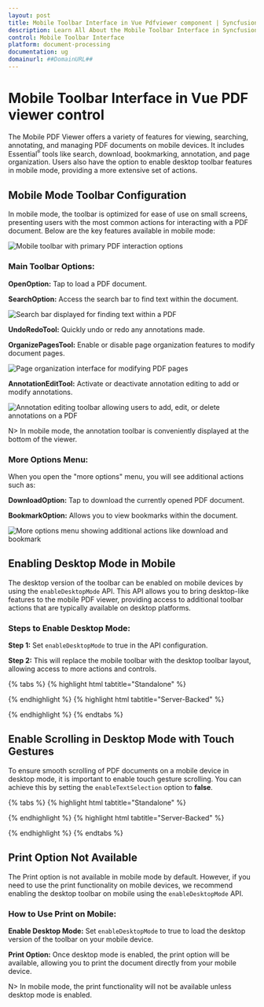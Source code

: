 ```yaml
---
layout: post
title: Mobile Toolbar Interface in Vue Pdfviewer component | Syncfusion
description: Learn All About the Mobile Toolbar Interface in Syncfusion Vue Pdfviewer component of Syncfusion Essential JS 2 and more.
control: Mobile Toolbar Interface
platform: document-processing
documentation: ug
domainurl: ##DomainURL##
---
```

# Mobile Toolbar Interface in Vue PDF viewer control

The Mobile PDF Viewer offers a variety of features for viewing, searching, annotating, and managing PDF documents on mobile devices. It includes Essential<sup style="font-size:70%">&reg;</sup> tools like search, download, bookmarking, annotation, and page organization. Users also have the option to enable desktop toolbar features in mobile mode, providing a more extensive set of actions.

## Mobile Mode Toolbar Configuration
In mobile mode, the toolbar is optimized for ease of use on small screens, presenting users with the most common actions for interacting with a PDF document. Below are the key features available in mobile mode:

![Mobile toolbar with primary PDF interaction options](images/mobileToolbar.png)

### Main Toolbar Options:

**OpenOption:** Tap to load a PDF document.

**SearchOption:** Access the search bar to find text within the document.

![Search bar displayed for finding text within a PDF](images/searchOption.png)

**UndoRedoTool:** Quickly undo or redo any annotations made.

**OrganizePagesTool:** Enable or disable page organization features to modify document pages.

![Page organization interface for modifying PDF pages](images/organizePages.png)

**AnnotationEditTool:** Activate or deactivate annotation editing to add or modify annotations.

![Annotation editing toolbar allowing users to add, edit, or delete annotations on a PDF](images/editAnnotation.png)


N> In mobile mode, the annotation toolbar is conveniently displayed at the bottom of the viewer.

### More Options Menu:

When you open the "more options" menu, you will see additional actions such as:

**DownloadOption:** Tap to download the currently opened PDF document.

**BookmarkOption:** Allows you to view bookmarks within the document.

![More options menu showing additional actions like download and bookmark](images/more-options.png)

## Enabling Desktop Mode in Mobile

The desktop version of the toolbar can be enabled on mobile devices by using the `enableDesktopMode` API. This API allows you to bring desktop-like features to the mobile PDF viewer, providing access to additional toolbar actions that are typically available on desktop platforms.

### Steps to Enable Desktop Mode:

**Step 1:** Set `enableDesktopMode` to true in the API configuration.

**Step 2:** This will replace the mobile toolbar with the desktop toolbar layout, allowing access to more actions and controls.

{% tabs %}
{% highlight html tabtitle="Standalone" %}

<template>
  <div id="app">
      <ejs-pdfviewer
          id="pdfViewer"
          ref="pdfviewer"
          :documentPath="documentPath"
          :resourceUrl="resourceUrl"
          :enableDesktopMode=true>
      </ejs-pdfviewer>
  </div>
</template>

<script>
import Vue from 'vue';
import {  PdfViewerPlugin, Toolbar, Magnification, Navigation, LinkAnnotation,
          BookmarkView, Annotation, ThumbnailView, Print, TextSelection,
          TextSearch, FormFields, FormDesigner, PageOrganizer } from '@syncfusion/ej2-vue-pdfviewer';
Vue.use(PdfViewerPlugin);

export default {
  name: 'app',
  data () {
    return {
      documentPath:"https://cdn.syncfusion.com/content/pdf/pdf-succinctly.pdf",
      resourceUrl: 'https://cdn.syncfusion.com/ej2/25.1.35/dist/ej2-pdfviewer-lib',
    };
  },

  provide: {
    PdfViewer: [ Toolbar, Magnification, Navigation, LinkAnnotation, BookmarkView, ThumbnailView,
                 Print, TextSelection, TextSearch, Annotation, FormFields, FormDesigner, PageOrganizer ]},

}
</script>

{% endhighlight %}
{% highlight html tabtitle="Server-Backed" %}
<template>
  <div id="app">
      <ejs-pdfviewer
          id="pdfViewer"
          ref="pdfviewer"
          :serviceUrl="serviceUrl"
          :documentPath="documentPath"
          :enableDesktopMode=true>
      </ejs-pdfviewer>
  </div>
</template>

<script>
import Vue from 'vue';
import {  PdfViewerPlugin, Toolbar, Magnification, Navigation, LinkAnnotation,
          BookmarkView, Annotation, ThumbnailView, Print, TextSelection,
          TextSearch, FormFields, FormDesigner, PageOrganizer } from '@syncfusion/ej2-vue-pdfviewer';
Vue.use(PdfViewerPlugin);

export default {
  name: 'app',
  data () {
    return {
      serviceUrl:"https://document.syncfusion.com/web-services/pdf-viewer/api/pdfviewer",
      documentPath:"https://cdn.syncfusion.com/content/pdf/pdf-succinctly.pdf",
    };
  },

  provide: {
    PdfViewer: [ Toolbar, Magnification, Navigation, LinkAnnotation, BookmarkView, ThumbnailView,
                 Print, TextSelection, TextSearch, Annotation, FormFields, FormDesigner, PageOrganizer ]},

}
</script>
{% endhighlight %}
{% endtabs %}

## Enable Scrolling in Desktop Mode with Touch Gestures

To ensure smooth scrolling of PDF documents on a mobile device in desktop mode, it is important to enable touch gesture scrolling. You can achieve this by setting the `enableTextSelection` option to **false**.

{% tabs %}
{% highlight html tabtitle="Standalone" %}

<template>
  <div id="app">
      <ejs-pdfviewer
          id="pdfViewer"
          ref="pdfviewer"
          :documentPath="documentPath"
          :resourceUrl="resourceUrl"
          :enableDesktopMode=true
          :enableTextSelection=false>
      </ejs-pdfviewer>
  </div>
</template>

<script>
import Vue from 'vue';
import {  PdfViewerPlugin, Toolbar, Magnification, Navigation, LinkAnnotation,
          BookmarkView, Annotation, ThumbnailView, Print, TextSelection,
          TextSearch, FormFields, FormDesigner, PageOrganizer } from '@syncfusion/ej2-vue-pdfviewer';
Vue.use(PdfViewerPlugin);

export default {
  name: 'app',
  data () {
    return {
      documentPath:"https://cdn.syncfusion.com/content/pdf/pdf-succinctly.pdf",
      resourceUrl: 'https://cdn.syncfusion.com/ej2/25.1.35/dist/ej2-pdfviewer-lib',
    };
  },

  provide: {
    PdfViewer: [ Toolbar, Magnification, Navigation, LinkAnnotation, BookmarkView, ThumbnailView,
                 Print, TextSelection, TextSearch, Annotation, FormFields, FormDesigner, PageOrganizer ]},

}
</script>

{% endhighlight %}
{% highlight html tabtitle="Server-Backed" %}
<template>
  <div id="app">
      <ejs-pdfviewer
          id="pdfViewer"
          ref="pdfviewer"
          :serviceUrl="serviceUrl"
          :documentPath="documentPath"
          :enableDesktopMode=true
          :enableTextSelection=false>
      </ejs-pdfviewer>
  </div>
</template>

<script>
import Vue from 'vue';
import {  PdfViewerPlugin, Toolbar, Magnification, Navigation, LinkAnnotation,
          BookmarkView, Annotation, ThumbnailView, Print, TextSelection,
          TextSearch, FormFields, FormDesigner, PageOrganizer } from '@syncfusion/ej2-vue-pdfviewer';
Vue.use(PdfViewerPlugin);

export default {
  name: 'app',
  data () {
    return {
      serviceUrl:"https://document.syncfusion.com/web-services/pdf-viewer/api/pdfviewer",
      documentPath:"https://cdn.syncfusion.com/content/pdf/pdf-succinctly.pdf",
    };
  },

  provide: {
    PdfViewer: [ Toolbar, Magnification, Navigation, LinkAnnotation, BookmarkView, ThumbnailView,
                 Print, TextSelection, TextSearch, Annotation, FormFields, FormDesigner, PageOrganizer ]},

}
</script>
{% endhighlight %}
{% endtabs %}

## Print Option Not Available

The Print option is not available in mobile mode by default. However, if you need to use the print functionality on mobile devices, we recommend enabling the desktop toolbar on mobile using the `enableDesktopMode` API.

### How to Use Print on Mobile:

**Enable Desktop Mode:** Set `enableDesktopMode` to true to load the desktop version of the toolbar on your mobile device.

**Print Option:** Once desktop mode is enabled, the print option will be available, allowing you to print the document directly from your mobile device.

N> In mobile mode, the print functionality will not be available unless desktop mode is enabled.